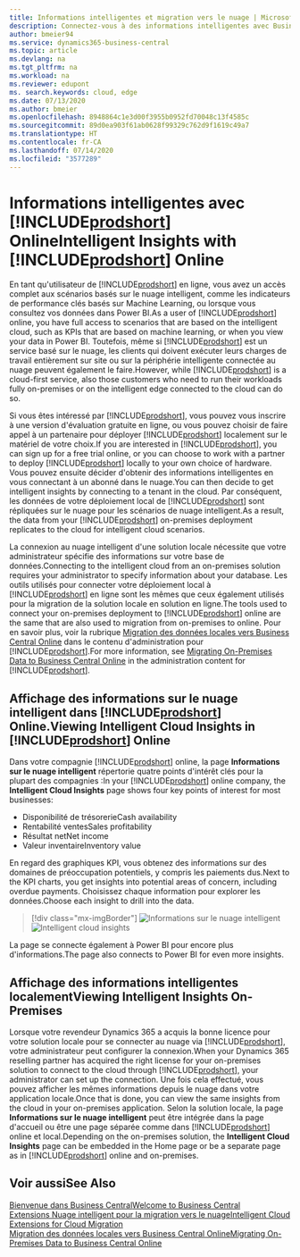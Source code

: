 ```yaml
---
title: Informations intelligentes et migration vers le nuage | Microsoft Docs
description: Connectez-vous à des informations intelligentes avec Business Central, à partir de votre solution sur site. Découvrez comment migrer vers le nuage.
author: bmeier94
ms.service: dynamics365-business-central
ms.topic: article
ms.devlang: na
ms.tgt_pltfrm: na
ms.workload: na
ms.reviewer: edupont
ms. search.keywords: cloud, edge
ms.date: 07/13/2020
ms.author: bmeier
ms.openlocfilehash: 8948864c1e3d00f3955b0952fd70048c13f4585c
ms.sourcegitcommit: 89d0ea903f61ab0628f99329c762d9f1619c49a7
ms.translationtype: HT
ms.contentlocale: fr-CA
ms.lasthandoff: 07/14/2020
ms.locfileid: "3577289"
---
```

# <a name="intelligent-insights-with-prodshort-online"></a><span data-ttu-id="35c36-104">Informations intelligentes avec [!INCLUDE[prodshort](includes/prodshort.md)] Online</span><span class="sxs-lookup"><span data-stu-id="35c36-104">Intelligent Insights with [!INCLUDE[prodshort](includes/prodshort.md)] Online</span></span>

<span data-ttu-id="35c36-105">En tant qu'utilisateur de [!INCLUDE[prodshort](includes/prodshort.md)] en ligne, vous avez un accès complet aux scénarios basés sur le nuage intelligent, comme les indicateurs de performance clés basés sur Machine Learning, ou lorsque vous consultez vos données dans Power BI.</span><span class="sxs-lookup"><span data-stu-id="35c36-105">As a user of [!INCLUDE[prodshort](includes/prodshort.md)] online, you have full access to scenarios that are based on the intelligent cloud, such as KPIs that are based on machine learning, or when you view your data in Power BI.</span></span> <span data-ttu-id="35c36-106">Toutefois, même si [!INCLUDE[prodshort](includes/prodshort.md)] est un service basé sur le nuage, les clients qui doivent exécuter leurs charges de travail entièrement sur site ou sur la périphérie intelligente connectée au nuage peuvent également le faire.</span><span class="sxs-lookup"><span data-stu-id="35c36-106">However, while [!INCLUDE[prodshort](includes/prodshort.md)] is a cloud-first service, also those customers who need to run their workloads fully on-premises or on the intelligent edge connected to the cloud can do so.</span></span>  

<span data-ttu-id="35c36-107">Si vous êtes intéressé par [!INCLUDE[prodshort](includes/prodshort.md)], vous pouvez vous inscrire à une version d'évaluation gratuite en ligne, ou vous pouvez choisir de faire appel à un partenaire pour déployer [!INCLUDE[prodshort](includes/prodshort.md)] localement sur le matériel de votre choix.</span><span class="sxs-lookup"><span data-stu-id="35c36-107">If you are interested in [!INCLUDE[prodshort](includes/prodshort.md)], you can sign up for a free trial online, or you can choose to work with a partner to deploy [!INCLUDE[prodshort](includes/prodshort.md)] locally to your own choice of hardware.</span></span> <span data-ttu-id="35c36-108">Vous pouvez ensuite décider d'obtenir des informations intelligentes en vous connectant à un abonné dans le nuage.</span><span class="sxs-lookup"><span data-stu-id="35c36-108">You can then decide to get intelligent insights by connecting to a tenant in the cloud.</span></span> <span data-ttu-id="35c36-109">Par conséquent, les données de votre déploiement local de [!INCLUDE[prodshort](includes/prodshort.md)] sont répliquées sur le nuage pour les scénarios de nuage intelligent.</span><span class="sxs-lookup"><span data-stu-id="35c36-109">As a result, the data from your [!INCLUDE[prodshort](includes/prodshort.md)] on-premises deployment replicates to the cloud for intelligent cloud scenarios.</span></span>  

<span data-ttu-id="35c36-110">La connexion au nuage intelligent d'une solution locale nécessite que votre administrateur spécifie des informations sur votre base de données.</span><span class="sxs-lookup"><span data-stu-id="35c36-110">Connecting to the intelligent cloud from an on-premises solution requires your administrator to specify information about your database.</span></span> <span data-ttu-id="35c36-111">Les outils utilisés pour connecter votre déploiement local à [!INCLUDE[prodshort](includes/prodshort.md)] en ligne sont les mêmes que ceux également utilisés pour la migration de la solution locale en solution en ligne.</span><span class="sxs-lookup"><span data-stu-id="35c36-111">The tools used to connect your on-premises deployment to [!INCLUDE[prodshort](includes/prodshort.md)] online are the same that are also used to migration from on-premises to online.</span></span> <span data-ttu-id="35c36-112">Pour en savoir plus, voir la rubrique [Migration des données locales vers Business Central Online](/dynamics365/business-central/dev-itpro/administration/migrate-data) dans le contenu d'administration pour [!INCLUDE[prodshort](includes/prodshort.md)].</span><span class="sxs-lookup"><span data-stu-id="35c36-112">For more information, see [Migrating On-Premises Data to Business Central Online](/dynamics365/business-central/dev-itpro/administration/migrate-data) in the administration content for [!INCLUDE[prodshort](includes/prodshort.md)].</span></span>  

## <a name="viewing-intelligent-cloud-insights-in-prodshort-online"></a><span data-ttu-id="35c36-113">Affichage des informations sur le nuage intelligent dans [!INCLUDE[prodshort](includes/prodshort.md)] Online.</span><span class="sxs-lookup"><span data-stu-id="35c36-113">Viewing Intelligent Cloud Insights in [!INCLUDE[prodshort](includes/prodshort.md)] Online</span></span>

<span data-ttu-id="35c36-114">Dans votre compagnie [!INCLUDE[prodshort](includes/prodshort.md)] online, la page **Informations sur le nuage intelligent** répertorie quatre points d'intérêt clés pour la plupart des compagnies :</span><span class="sxs-lookup"><span data-stu-id="35c36-114">In your [!INCLUDE[prodshort](includes/prodshort.md)] online company, the **Intelligent Cloud Insights** page shows four key points of interest for most businesses:</span></span>

- <span data-ttu-id="35c36-115">Disponibilité de trésorerie</span><span class="sxs-lookup"><span data-stu-id="35c36-115">Cash availability</span></span>
- <span data-ttu-id="35c36-116">Rentabilité ventes</span><span class="sxs-lookup"><span data-stu-id="35c36-116">Sales profitability</span></span>
- <span data-ttu-id="35c36-117">Résultat net</span><span class="sxs-lookup"><span data-stu-id="35c36-117">Net income</span></span>
- <span data-ttu-id="35c36-118">Valeur inventaire</span><span class="sxs-lookup"><span data-stu-id="35c36-118">Inventory value</span></span>

<span data-ttu-id="35c36-119">En regard des graphiques KPI, vous obtenez des informations sur des domaines de préoccupation potentiels, y compris les paiements dus.</span><span class="sxs-lookup"><span data-stu-id="35c36-119">Next to the KPI charts, you get insights into potential areas of concern, including overdue payments.</span></span> <span data-ttu-id="35c36-120">Choisissez chaque information pour explorer les données.</span><span class="sxs-lookup"><span data-stu-id="35c36-120">Choose each insight to drill into the data.</span></span>  

> [!div class="mx-imgBorder"]
> <span data-ttu-id="35c36-121">![Informations sur le nuage intelligent](media/across-intelligent-cloud/intelligentcloudApril19.png "Affiche la page Informations sur le nuage intelligent dans Business Central")</span><span class="sxs-lookup"><span data-stu-id="35c36-121">![Intelligent cloud insights](media/across-intelligent-cloud/intelligentcloudApril19.png "Shows the Intelligent Cloud Insights page in Business Central")</span></span>

<span data-ttu-id="35c36-122">La page se connecte également à Power BI pour encore plus d'informations.</span><span class="sxs-lookup"><span data-stu-id="35c36-122">The page also connects to Power BI for even more insights.</span></span>

## <a name="viewing-intelligent-insights-on-premises"></a><span data-ttu-id="35c36-123">Affichage des informations intelligentes localement</span><span class="sxs-lookup"><span data-stu-id="35c36-123">Viewing Intelligent Insights On-Premises</span></span>

<span data-ttu-id="35c36-124">Lorsque votre revendeur Dynamics 365 a acquis la bonne licence pour votre solution locale pour se connecter au nuage via [!INCLUDE[prodshort](includes/prodshort.md)], votre administrateur peut configurer la connexion.</span><span class="sxs-lookup"><span data-stu-id="35c36-124">When your Dynamics 365 reselling partner has acquired the right license for your on-premises solution to connect to the cloud through [!INCLUDE[prodshort](includes/prodshort.md)], your administrator can set up the connection.</span></span> <span data-ttu-id="35c36-125">Une fois cela effectué, vous pouvez afficher les mêmes informations depuis le nuage dans votre application locale.</span><span class="sxs-lookup"><span data-stu-id="35c36-125">Once that is done, you can view the same insights from the cloud in your on-premises application.</span></span> <span data-ttu-id="35c36-126">Selon la solution locale, la page **Informations sur le nuage intelligent** peut être intégrée dans la page d'accueil ou être une page séparée comme dans [!INCLUDE[prodshort](includes/prodshort.md)] online et local.</span><span class="sxs-lookup"><span data-stu-id="35c36-126">Depending on the on-premises solution, the **Intelligent Cloud Insights** page can be embedded in the Home page or be a separate page as in [!INCLUDE[prodshort](includes/prodshort.md)] online and on-premises.</span></span>  

## <a name="see-also"></a><span data-ttu-id="35c36-127">Voir aussi</span><span class="sxs-lookup"><span data-stu-id="35c36-127">See Also</span></span>

[<span data-ttu-id="35c36-128">Bienvenue dans Business Central</span><span class="sxs-lookup"><span data-stu-id="35c36-128">Welcome to Business Central</span></span>](index.md)  
[<span data-ttu-id="35c36-129">Extensions Nuage intelligent pour la migration vers le nuage</span><span class="sxs-lookup"><span data-stu-id="35c36-129">Intelligent Cloud Extensions for Cloud Migration</span></span>](ui-extensions-data-replication.md)  
[<span data-ttu-id="35c36-130">Migration des données locales vers Business Central Online</span><span class="sxs-lookup"><span data-stu-id="35c36-130">Migrating On-Premises Data to Business Central Online</span></span>](/dynamics365/business-central/dev-itpro/administration/migrate-data)  
